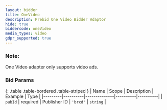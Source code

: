 ```yaml
---
layout: bidder
title: OneVideo
description: Prebid One Video Bidder Adaptor
hide: true
biddercode: oneVideo
media_types: video
gdpr_supported: true
---
```


### Note:

One Video adapter only supports video ads.

### Bid Params

{: .table .table-bordered .table-striped }
| Name    | Scope    | Description  | Example  | Type     |
|---------|----------|--------------|----------|----------|
| `pubId` | required | Publisher ID | `'brxd'` | `string` |
